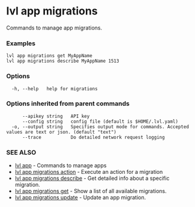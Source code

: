 # lvl app migrations

Commands to manage app migrations.

### Examples

```
lvl app migrations get MyAppName
lvl app migrations describe MyAppName 1513
```

### Options

```
  -h, --help   help for migrations
```

### Options inherited from parent commands

```
      --apikey string   API key
      --config string   config file (default is $HOME/.lvl.yaml)
  -o, --output string   Specifies output mode for commands. Accepted values are text or json. (default "text")
      --trace           Do detailed network request logging
```

### SEE ALSO

* [lvl app](lvl_app.md)	 - Commands to manage apps
* [lvl app migrations action](lvl_app_migrations_action.md)	 - Execute an action for a migration
* [lvl app migrations describe](lvl_app_migrations_describe.md)	 - Get detailed info about a specific migration.
* [lvl app migrations get](lvl_app_migrations_get.md)	 - Show a list of all available migrations.
* [lvl app migrations update](lvl_app_migrations_update.md)	 - Update an app migration.

